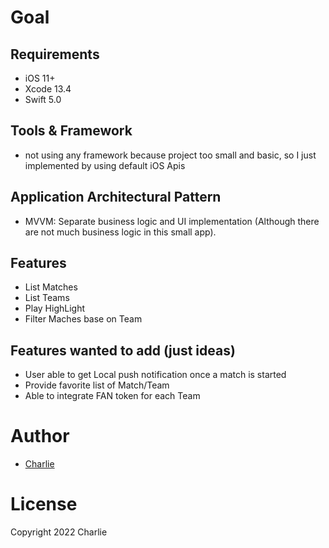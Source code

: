 # Goal

## Requirements 
- iOS 11+
- Xcode 13.4
- Swift 5.0

## Tools & Framework
- not using any framework because project too small and basic, so I just implemented by using default iOS Apis

## Application Architectural Pattern
- MVVM: Separate business logic and UI implementation (Although there are not much business logic in this small app).

## Features
- List Matches
- List Teams
- Play HighLight
- Filter Maches base on Team

## Features wanted to add (just ideas)
- User able to get Local push notification once a match is started
- Provide favorite list of Match/Team
- Able to integrate FAN token for each Team

# Author
- [Charlie](https://www.linkedin.com/in/cuong-hoang-b650715a)

# License
Copyright 2022 Charlie
